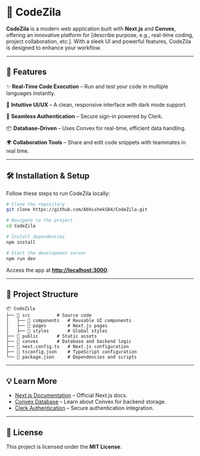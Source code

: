 # 🌟 CodeZila

**CodeZila** is a modern web application built with **Next.js** and **Convex**, offering an innovative platform for [describe purpose, e.g., real-time coding, project collaboration, etc.]. With a sleek UI and powerful features, CodeZila is designed to enhance your workflow.

---

## 🚀 Features

✨ **Real-Time Code Execution** – Run and test your code in multiple languages instantly.

🎨 **Intuitive UI/UX** – A clean, responsive interface with dark mode support.

🔗 **Seamless Authentication** – Secure sign-in powered by Clerk.

📦 **Database-Driven** – Uses Convex for real-time, efficient data handling.

🌍 **Collaboration Tools** – Share and edit code snippets with teammates in real time.

---

## 🛠️ Installation & Setup

Follow these steps to run CodeZila locally:

```bash
# Clone the repository
git clone https://github.com/AbhishekS04/CodeZila.git

# Navigate to the project
cd CodeZila

# Install dependencies
npm install

# Start the development server
npm run dev
```

Access the app at **[http://localhost:3000](http://localhost:3000)**.

---

## 📂 Project Structure

```
📦 CodeZila
├── 📂 src          # Source code
│   ├── 📂 components   # Reusable UI components
│   ├── 📂 pages        # Next.js pages
│   ├── 📂 styles       # Global styles
├── 📂 public       # Static assets
├── 📂 convex       # Database and backend logic
├── 📄 next.config.ts   # Next.js configuration
├── 📄 tsconfig.json    # TypeScript configuration
└── 📄 package.json     # Dependencies and scripts
```

---

## 💡 Learn More

- [Next.js Documentation](https://nextjs.org/docs) – Official Next.js docs.
- [Convex Database](https://docs.convex.dev) – Learn about Convex for backend storage.
- [Clerk Authentication](https://clerk.dev/docs) – Secure authentication integration.

---

## 📜 License

This project is licensed under the **MIT License**.




